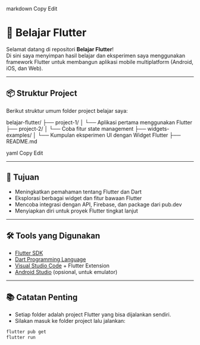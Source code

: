 
markdown
Copy
Edit
# 📱 Belajar Flutter

Selamat datang di repositori **Belajar Flutter**!  
Di sini saya menyimpan hasil belajar dan eksperimen saya menggunakan framework Flutter untuk membangun aplikasi mobile multiplatform (Android, iOS, dan Web).

---

## 📦 Struktur Project

Berikut struktur umum folder project belajar saya:

belajar-flutter/ ├── project-1/ │ └── Aplikasi pertama menggunakan Flutter ├── project-2/ │ └── Coba fitur state management ├── widgets-examples/ │ └── Kumpulan eksperimen UI dengan Widget Flutter ├── README.md

yaml
Copy
Edit

---

## 🚀 Tujuan

- Meningkatkan pemahaman tentang Flutter dan Dart
- Eksplorasi berbagai widget dan fitur bawaan Flutter
- Mencoba integrasi dengan API, Firebase, dan package dari pub.dev
- Menyiapkan diri untuk proyek Flutter tingkat lanjut

---

## 🛠 Tools yang Digunakan

- [Flutter SDK](https://flutter.dev)
- [Dart Programming Language](https://dart.dev)
- [Visual Studio Code](https://code.visualstudio.com/) + Flutter Extension
- [Android Studio](https://developer.android.com/studio) (opsional, untuk emulator)

---

## 📚 Catatan Penting

- Setiap folder adalah project Flutter yang bisa dijalankan sendiri.
- Silakan masuk ke folder project lalu jalankan:

```bash
flutter pub get
flutter run
